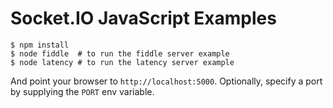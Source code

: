 
# Socket.IO JavaScript Examples

```
$ npm install
$ node fiddle  # to run the fiddle server example
$ node latency # to run the latency server example
```

And point your browser to `http://localhost:5000`. Optionally, specify
a port by supplying the `PORT` env variable.
